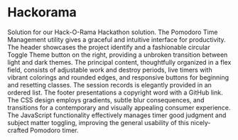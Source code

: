 # Hackorama
Solution for our Hack-O-Rama Hackathon solution.
The Pomodoro Time Management utility gives a graceful and intuitive interface for productivity. The header showcases the project identify and a fashionable circular Toggle Theme button on the right, providing a unbroken transition between light and dark themes. The principal content, thoughtfully organized in a flex field, consists of adjustable work and destroy periods, live timers with vibrant colorings and rounded edges, and responsive buttons for beginning and resetting classes. The session records is elegantly provided in an ordered list. The footer presentations a copyright word with a GitHub link. The CSS design employs gradients, subtle blur consequences, and transitions for a contemporary and visually appealing consumer experience. The JavaScript functionality effectively manages timer good judgment and subject matter toggling, improving the general usability of this nicely-crafted Pomodoro timer.
